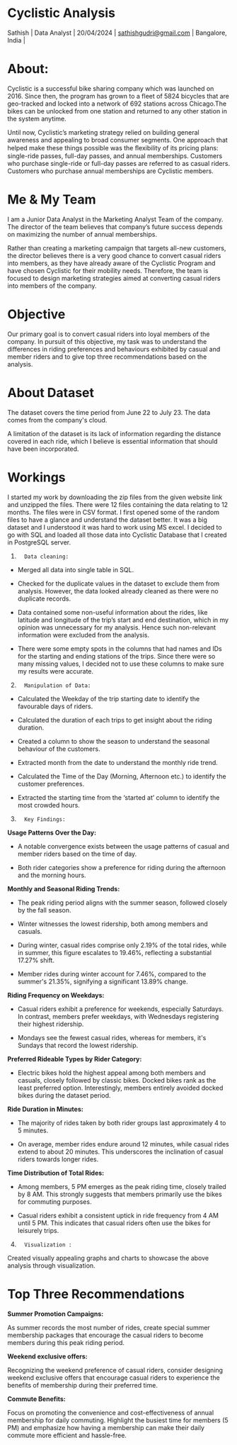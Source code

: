 # Cyclistic Analysis

Sathish |
Data Analyst |
20/04/2024 |
sathishgudri@gmail.com |
Bangalore, India |

# About:
Cyclistic is a successful bike sharing company which was launched on 2016. Since then, the program has grown to a fleet of 5824 bicycles that are geo-tracked and locked into a network of 692 stations across Chicago.The bikes can be unlocked from one station and returned to any other station in the system anytime.

Until now, Cyclistic’s marketing strategy relied on building general awareness and appealing to broad consumer segments. One approach that helped make these things possible was the ﬂexibility of its pricing plans: single-ride passes, full-day passes, and annual memberships. Customers who purchase single-ride or full-day passes are referred to as casual riders. Customers who purchase annual memberships are Cyclistic members.

# Me & My Team
I am a Junior Data Analyst in the Marketing Analyst Team of the company. The director of the team believes that company’s future success depends on maximizing the number of annual memberships.

Rather than creating a marketing campaign that targets all-new customers, the director believes there is a very good chance to convert casual riders into members, as they have already aware of the Cyclistic Program and have chosen Cyclistic for their mobility needs. Therefore, the team is focused to design marketing strategies aimed at converting casual riders into members of the company.

# Objective
Our primary goal is to convert casual riders into loyal members of the company. In pursuit of this objective, my task was to understand the differences in riding preferences and behaviours exhibited by casual and member riders and to give top three recommendations based on the analysis.

# About Dataset
The dataset covers the time period from June 22 to July 23. The data comes from the company's cloud.

 A limitation of the dataset is its lack of information regarding the distance covered in each ride, which I believe is essential information that should have been incorporated.

 # Workings
 I started my work by downloading the zip files from the given website link and unzipped the files. There were 12 files containing the data relating to 12 months. The files were in CSV format. I first opened some of the random files to have a glance and understand the dataset better. It was a big dataset and I understood it was hard to work using MS excel. I decided to go with SQL and loaded all those data into Cyclistic Database that I created in PostgreSQL server.

 

1)       Data cleaning:

* Merged all data into single table in SQL.

* Checked for the duplicate values in the dataset to exclude them from analysis. However, the data looked already cleaned as there were 
  no duplicate records.

* Data contained some non-useful information about the rides, like latitude and longitude of the trip’s start and end destination, which 
  in my opinion was unnecessary for my analysis. Hence such non-relevant information were excluded from the analysis.

* There were some empty spots in the columns that had names and IDs for the starting and ending stations of the trips. Since there were 
  so many missing values, I decided not to use these columns to make sure my results were accurate.

 

2)       Manipulation of Data:

* Calculated the Weekday of the trip starting date to identify the favourable days of riders.

* Calculated the duration of each trips to get insight about the riding duration.

* Created a column to show the season to understand the seasonal behaviour of the customers.

* Extracted month from the date to understand the monthly ride trend.

* Calculated the Time of the Day (Morning, Afternoon etc.) to identify the customer preferences.

 * Extracted the starting time from the ‘started at’ column to identify the most crowded hours.

 

3)       Key Findings:

**Usage Patterns Over the Day:**

* A notable convergence exists between the usage patterns of casual and member riders based on the time of day.

* Both rider categories show a preference for riding during the afternoon and the morning hours.

 

**Monthly and Seasonal Riding Trends:**

 * The peak riding period aligns with the summer season, followed closely by the fall season.

* Winter witnesses the lowest ridership, both among members and casuals.

* During winter, casual rides comprise only 2.19% of the total rides, while in summer, this figure escalates to 19.46%, reflecting  a substantial 17.27% shift.

* Member rides during winter account for 7.46%, compared to the summer's 21.35%, signifying a significant 13.89% change.


**Riding Frequency on Weekdays:**

* Casual riders exhibit a preference for weekends, especially Saturdays. In contrast, members prefer weekdays, with  Wednesdays 
  registering their highest ridership.

* Mondays see the fewest casual rides, whereas for members, it's Sundays that record the lowest ridership.

 

**Preferred Rideable Types by Rider Category:**

* Electric bikes hold the highest appeal among both members and casuals, closely followed by classic bikes. Docked bikes rank as the 
  least preferred option. Interestingly, members entirely avoided docked bikes during the dataset period.

 

**Ride Duration in Minutes:**

* The majority of rides taken by both rider groups last approximately 4 to 5 minutes.

* On average, member rides endure around 12 minutes, while casual rides extend to about 20 minutes. This underscores the inclination of 
  casual riders towards longer rides.

 

**Time Distribution of Total Rides:**

* Among members, 5 PM emerges as the peak riding time, closely trailed by 8 AM. This strongly suggests that members primarily use the 
  bikes for commuting purposes.

* Casual riders exhibit a consistent uptick in ride frequency from 4 AM until 5 PM. This indicates that casual riders often use the 
  bikes for leisurely trips.

 

4)       Visualization :

Created visually appealing graphs and charts to showcase the above analysis through visualization.

# Top Three Recommendations
**Summer Promotion Campaigns:**

As summer records the most number of rides, create special summer membership packages that encourage the casual riders to become members during this peak riding period.


**Weekend exclusive offers:**

Recognizing the weekend preference of casual riders, consider designing weekend exclusive offers that encourage casual riders to experience the benefits of membership during their preferred time.


**Commute Benefits:**

Focus on promoting the convenience and cost-effectiveness of annual membership for daily commuting. Highlight the busiest time for members (5 PM) and emphasize how having a membership can make their daily commute more efficient and hassle-free.

